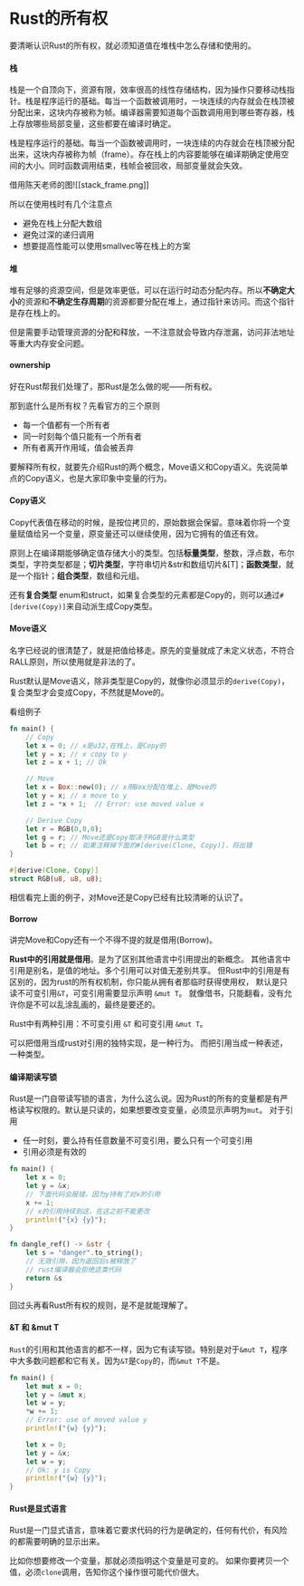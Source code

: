 # Rust的所有权
要清晰认识Rust的所有权，就必须知道值在堆栈中怎么存储和使用的。

#### **栈**

栈是一个自顶向下，资源有限，效率很高的线性存储结构，因为操作只要移动栈指针。栈是程序运行的基础。每当一个函数被调用时，一块连续的内存就会在栈顶被分配出来，这块内存被称为帧。编译器需要知道每个函数调用用到哪些寄存器，栈上存放哪些局部变量，这些都要在编译时确定。

栈是程序运行的基础。每当一个函数被调用时，一块连续的内存就会在栈顶被分配出来，这块内存被称为帧（frame）。存在栈上的内容要能够在编译期确定使用空间的大小。同时函数调用结束，栈帧会被回收，局部变量就会失效。

借用陈天老师的图![[stack_frame.png]]

所以在使用栈时有几个注意点
- 避免在栈上分配大数组
- 避免过深的递归调用
- 想要提高性能可以使用smallvec等在栈上的方案

#### 堆
堆有足够的资源空间，但是效率更低，可以在运行时动态分配内存。所以**不确定大小**的资源和**不确定生存周期**的资源都要分配在堆上，通过指针来访问。而这个指针是存在栈上的。

但是需要手动管理资源的分配和释放，一不注意就会导致内存泄漏，访问非法地址等重大内存安全问题。

#### ownership
好在Rust帮我们处理了，那Rust是怎么做的呢——所有权。

那到底什么是所有权？先看官方的三个原则
- 每一个值都有一个所有者
- 同一时刻每个值只能有一个所有者
- 所有者离开作用域，值会被丢弃

要解释所有权，就要先介绍Rust的两个概念，Move语义和Copy语义。先说简单点的Copy语义，也是大家印象中变量的行为。
#### Copy语义
Copy代表值在移动的时候，是按位拷贝的，原始数据会保留。意味着你将一个变量赋值给另一个变量，原变量还可以继续使用，因为它拥有的值还有效。

原则上在编译期能够确定值存储大小的类型。包括**标量类型**，整数，浮点数，布尔类型，字符类型都是；**切片类型**，字符串切片&str和数组切片&[T]；**函数类型**，就是一个指针；**组合类型**，数组和元组。

还有**复合类型** enum和struct，如果复合类型的元素都是Copy的，则可以通过`#[derive(Copy)]`来自动派生成Copy类型。

#### Move语义
名字已经说的很清楚了，就是把值给移走。原先的变量就成了未定义状态，不符合RALL原则，所以使用就是非法的了。

Rust默认是Move语义，除非类型是Copy的，就像你必须显示的`derive(Copy)`，复合类型才会变成Copy，不然就是Move的。

看组例子
```rust
fn main() {
	// Copy 
	let x = 0; // x是u32,在栈上，是Copy的
	let y = x; // x copy to y
	let z = x + 1; // Ok

	// Move
	let x = Box::new(0); // x用Box分配在堆上，是Move的
	let y = x; // x move to y
	let z = *x + 1;  // Error: use moved value x

	// Derive Copy
	let r = RGB(0,0,0);
	let g = r; // Move还是Copy取决于RGB是什么类型
	let b = r; // 如果注释掉下面的#[derive(Clone, Copy)]，将出错
}

#[derive(Clone, Copy)]
struct RGB(u8, u8, u8);

```
相信看完上面的例子，对Move还是Copy已经有比较清晰的认识了。
#### Borrow
讲完Move和Copy还有一个不得不提的就是借用(Borrow)。

**Rust中的引用就是借用**。是为了区别其他语言中引用提出的新概念。
其他语言中引用是别名，是值的地址。多个引用可以对值无差别共享。
但Rust中的引用是有区别的，因为rust的所有权机制，你只能从拥有者那临时获得使用权，
默认是只读不可变引用`&T`，可变引用需要显示声明 `&mut T`。
就像借书，只能翻看，没有允许你是不可以乱涂乱画的，最终是要还的。

Rust中有两种引用：不可变引用 `&T` 和可变引用 `&mut T`。

可以把借用当成rust对引用的独特实现，是一种行为。
而把引用当成一种表述，一种类型。
#### 编译期读写锁
Rust是一门自带读写锁的语言，为什么这么说。因为Rust的所有的变量都是有严格读写权限的。默认是只读的，如果想要改变变量，必须显示声明为`mut`。
对于引用
- 任一时刻，要么持有任意数量不可变引用，要么只有一个可变引用
-  引用必须是有效的

```rust
fn main() {
	let x = 0;
	let y = &x;
	// 下面代码会报错，因为y持有了对x的引用
	x += 1;
	// x的引用持续到这，在这之前不能更改
	println!("{x} {y}");
}

fn dangle_ref() -> &str {
	let s = "danger".to_string();
	// 无效引用，因为返回后s被释放了
	// rust编译器会拒绝这类代码
	return &s
}
```

回过头再看Rust所有权的规则，是不是就能理解了。
#### &T 和 &mut T
`Rust`的引用和其他语言的都不一样，因为它有读写锁。特别是对于`&mut T`，程序中大多数问题都和它有关。因为`&T`是`Copy`的，而`&mut T`不是。
```rust
fn main() {
	let mut x = 0;
	let y = &mut x;
	let w = y;
	*w += 1;
	// Error: use of moved value y
	println!("{w} {y}");

	let x = 0;
	let y = &x;
	let w = y;
	// Ok: y is Copy
	println!("{w} {y}");
}
```
#### Rust是显式语言
Rust是一门显式语言，意味着它要求代码的行为是确定的，任何有代价，有风险的都需要明确的显示出来。

比如你想要修改一个变量，那就必须指明这个变量是可变的。
如果你要拷贝一个值，必须`clone`调用，告知你这个操作很可能代价很大。

